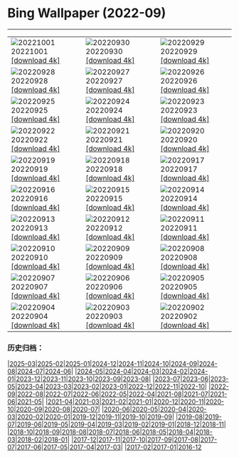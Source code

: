 # Bing Wallpaper (2022-09)
**************

<table><tr><td><img class="wallpaper" src="https://www.bing.com/th?id=OHR.NBP_FR-FR2587277972_1920x1080.jpg" alt="20221001"> 20221001 <a href="https://www.bing.com/th?id=OHR.NBP_FR-FR2587277972_UHD.jpg">[download 4k]</a></td><td><img class="wallpaper" src="https://www.bing.com/th?id=OHR.EubalaenaAustralis_FR-FR7459800196_1920x1080.jpg" alt="20220930"> 20220930 <a href="https://www.bing.com/th?id=OHR.EubalaenaAustralis_FR-FR7459800196_UHD.jpg">[download 4k]</a></td><td><img class="wallpaper" src="https://www.bing.com/th?id=OHR.InfiniD_FR-FR7335727196_1920x1080.jpg" alt="20220929"> 20220929 <a href="https://www.bing.com/th?id=OHR.InfiniD_FR-FR7335727196_UHD.jpg">[download 4k]</a></td></tr><tr><td><img class="wallpaper" src="https://www.bing.com/th?id=OHR.GoldenJellyfish_FR-FR7195746290_1920x1080.jpg" alt="20220928"> 20220928 <a href="https://www.bing.com/th?id=OHR.GoldenJellyfish_FR-FR7195746290_UHD.jpg">[download 4k]</a></td><td><img class="wallpaper" src="https://www.bing.com/th?id=OHR.YellowstoneUGB_FR-FR7054176049_1920x1080.jpg" alt="20220927"> 20220927 <a href="https://www.bing.com/th?id=OHR.YellowstoneUGB_FR-FR7054176049_UHD.jpg">[download 4k]</a></td><td><img class="wallpaper" src="https://www.bing.com/th?id=OHR.SusitnaRiver_FR-FR6868315576_1920x1080.jpg" alt="20220926"> 20220926 <a href="https://www.bing.com/th?id=OHR.SusitnaRiver_FR-FR6868315576_UHD.jpg">[download 4k]</a></td></tr><tr><td><img class="wallpaper" src="https://www.bing.com/th?id=OHR.AmazonMangroves_FR-FR6535464372_1920x1080.jpg" alt="20220925"> 20220925 <a href="https://www.bing.com/th?id=OHR.AmazonMangroves_FR-FR6535464372_UHD.jpg">[download 4k]</a></td><td><img class="wallpaper" src="https://www.bing.com/th?id=OHR.DarkSkyAcadia_FR-FR6402642209_1920x1080.jpg" alt="20220924"> 20220924 <a href="https://www.bing.com/th?id=OHR.DarkSkyAcadia_FR-FR6402642209_UHD.jpg">[download 4k]</a></td><td><img class="wallpaper" src="https://www.bing.com/th?id=OHR.FirstDayFall_FR-FR6231172120_1920x1080.jpg" alt="20220923"> 20220923 <a href="https://www.bing.com/th?id=OHR.FirstDayFall_FR-FR6231172120_UHD.jpg">[download 4k]</a></td></tr><tr><td><img class="wallpaper" src="https://www.bing.com/th?id=OHR.LastDollarRoad_FR-FR5163597520_1920x1080.jpg" alt="20220922"> 20220922 <a href="https://www.bing.com/th?id=OHR.LastDollarRoad_FR-FR5163597520_UHD.jpg">[download 4k]</a></td><td><img class="wallpaper" src="https://www.bing.com/th?id=OHR.PWPeaceDoves_FR-FR3806817971_1920x1080.jpg" alt="20220921"> 20220921 <a href="https://www.bing.com/th?id=OHR.PWPeaceDoves_FR-FR3806817971_UHD.jpg">[download 4k]</a></td><td><img class="wallpaper" src="https://www.bing.com/th?id=OHR.SitkaOtters_FR-FR3538056726_1920x1080.jpg" alt="20220920"> 20220920 <a href="https://www.bing.com/th?id=OHR.SitkaOtters_FR-FR3538056726_UHD.jpg">[download 4k]</a></td></tr><tr><td><img class="wallpaper" src="https://www.bing.com/th?id=OHR.QueenFuneral_FR-FR0158757969_1920x1080.jpg" alt="20220919"> 20220919 <a href="https://www.bing.com/th?id=OHR.QueenFuneral_FR-FR0158757969_UHD.jpg">[download 4k]</a></td><td><img class="wallpaper" src="https://www.bing.com/th?id=OHR.ArashiyamaBamboo_FR-FR2493137059_1920x1080.jpg" alt="20220918"> 20220918 <a href="https://www.bing.com/th?id=OHR.ArashiyamaBamboo_FR-FR2493137059_UHD.jpg">[download 4k]</a></td><td><img class="wallpaper" src="https://www.bing.com/th?id=OHR.Wellenflug_FR-FR2038001705_1920x1080.jpg" alt="20220917"> 20220917 <a href="https://www.bing.com/th?id=OHR.Wellenflug_FR-FR2038001705_UHD.jpg">[download 4k]</a></td></tr><tr><td><img class="wallpaper" src="https://www.bing.com/th?id=OHR.PianePuma_FR-FR1798497777_1920x1080.jpg" alt="20220916"> 20220916 <a href="https://www.bing.com/th?id=OHR.PianePuma_FR-FR1798497777_UHD.jpg">[download 4k]</a></td><td><img class="wallpaper" src="https://www.bing.com/th?id=OHR.PyreneesPark_FR-FR1682590544_1920x1080.jpg" alt="20220915"> 20220915 <a href="https://www.bing.com/th?id=OHR.PyreneesPark_FR-FR1682590544_UHD.jpg">[download 4k]</a></td><td><img class="wallpaper" src="https://www.bing.com/th?id=OHR.MarbleCanyon_FR-FR1436161431_1920x1080.jpg" alt="20220914"> 20220914 <a href="https://www.bing.com/th?id=OHR.MarbleCanyon_FR-FR1436161431_UHD.jpg">[download 4k]</a></td></tr><tr><td><img class="wallpaper" src="https://www.bing.com/th?id=OHR.GSDNPest_FR-FR1263781052_1920x1080.jpg" alt="20220913"> 20220913 <a href="https://www.bing.com/th?id=OHR.GSDNPest_FR-FR1263781052_UHD.jpg">[download 4k]</a></td><td><img class="wallpaper" src="https://www.bing.com/th?id=OHR.Aracari_FR-FR1154426746_1920x1080.jpg" alt="20220912"> 20220912 <a href="https://www.bing.com/th?id=OHR.Aracari_FR-FR1154426746_UHD.jpg">[download 4k]</a></td><td><img class="wallpaper" src="https://www.bing.com/th?id=OHR.LacChesserys_FR-FR0870000876_1920x1080.jpg" alt="20220911"> 20220911 <a href="https://www.bing.com/th?id=OHR.LacChesserys_FR-FR0870000876_UHD.jpg">[download 4k]</a></td></tr><tr><td><img class="wallpaper" src="https://www.bing.com/th?id=OHR.KLMidAutumn_FR-FR2241740049_1920x1080.jpg" alt="20220910"> 20220910 <a href="https://www.bing.com/th?id=OHR.KLMidAutumn_FR-FR2241740049_UHD.jpg">[download 4k]</a></td><td><img class="wallpaper" src="https://www.bing.com/th?id=OHR.BHNMBelize_FR-FR2008447486_1920x1080.jpg" alt="20220909"> 20220909 <a href="https://www.bing.com/th?id=OHR.BHNMBelize_FR-FR2008447486_UHD.jpg">[download 4k]</a></td><td><img class="wallpaper" src="https://www.bing.com/th?id=OHR.CircumnavigationAnni_FR-FR1523555042_1920x1080.jpg" alt="20220908"> 20220908 <a href="https://www.bing.com/th?id=OHR.CircumnavigationAnni_FR-FR1523555042_UHD.jpg">[download 4k]</a></td></tr><tr><td><img class="wallpaper" src="https://www.bing.com/th?id=OHR.MuseudoAmanha_FR-FR1189585672_1920x1080.jpg" alt="20220907"> 20220907 <a href="https://www.bing.com/th?id=OHR.MuseudoAmanha_FR-FR1189585672_UHD.jpg">[download 4k]</a></td><td><img class="wallpaper" src="https://www.bing.com/th?id=OHR.SquirrelMushroom_FR-FR0810925828_1920x1080.jpg" alt="20220906"> 20220906 <a href="https://www.bing.com/th?id=OHR.SquirrelMushroom_FR-FR0810925828_UHD.jpg">[download 4k]</a></td><td><img class="wallpaper" src="https://www.bing.com/th?id=OHR.SeitanLimania_FR-FR0583337434_1920x1080.jpg" alt="20220905"> 20220905 <a href="https://www.bing.com/th?id=OHR.SeitanLimania_FR-FR0583337434_UHD.jpg">[download 4k]</a></td></tr><tr><td><img class="wallpaper" src="https://www.bing.com/th?id=OHR.ArambolBeach_FR-FR0188707058_1920x1080.jpg" alt="20220904"> 20220904 <a href="https://www.bing.com/th?id=OHR.ArambolBeach_FR-FR0188707058_UHD.jpg">[download 4k]</a></td><td><img class="wallpaper" src="https://www.bing.com/th?id=OHR.MalaysiaTwinTowers_FR-FR9843303466_1920x1080.jpg" alt="20220903"> 20220903 <a href="https://www.bing.com/th?id=OHR.MalaysiaTwinTowers_FR-FR9843303466_UHD.jpg">[download 4k]</a></td><td><img class="wallpaper" src="https://www.bing.com/th?id=OHR.USFilmFestival_FR-FR9093073298_1920x1080.jpg" alt="20220902"> 20220902 <a href="https://www.bing.com/th?id=OHR.USFilmFestival_FR-FR9093073298_UHD.jpg">[download 4k]</a></td></tr></table>

### 历史归档：

|[2025-03](/../2025-03/2025-03.md)|[2025-02](/../2025-02/2025-02.md)|[2025-01](/../2025-01/2025-01.md)|[2024-12](/../2024-12/2024-12.md)|[2024-11](/../2024-11/2024-11.md)|[2024-10](/../2024-10/2024-10.md)|[2024-09](/../2024-09/2024-09.md)|[2024-08](/../2024-08/2024-08.md)|[2024-07](/../2024-07/2024-07.md)|[2024-06](/../2024-06/2024-06.md)|
|[2024-05](/../2024-05/2024-05.md)|[2024-04](/../2024-04/2024-04.md)|[2024-03](/../2024-03/2024-03.md)|[2024-02](/../2024-02/2024-02.md)|[2024-01](/../2024-01/2024-01.md)|[2023-12](/../2023-12/2023-12.md)|[2023-11](/../2023-11/2023-11.md)|[2023-10](/../2023-10/2023-10.md)|[2023-09](/../2023-09/2023-09.md)|[2023-08](/../2023-08/2023-08.md)|
|[2023-07](/../2023-07/2023-07.md)|[2023-06](/../2023-06/2023-06.md)|[2023-05](/../2023-05/2023-05.md)|[2023-04](/../2023-04/2023-04.md)|[2023-03](/../2023-03/2023-03.md)|[2023-02](/../2023-02/2023-02.md)|[2023-01](/../2023-01/2023-01.md)|[2022-12](/../2022-12/2022-12.md)|[2022-11](/../2022-11/2022-11.md)|[2022-10](/../2022-10/2022-10.md)|
|[2022-09](/2022-09.md)|[2022-08](/../2022-08/2022-08.md)|[2022-07](/../2022-07/2022-07.md)|[2022-06](/../2022-06/2022-06.md)|[2022-05](/../2022-05/2022-05.md)|[2022-04](/../2022-04/2022-04.md)|[2021-08](/../2021-08/2021-08.md)|[2021-07](/../2021-07/2021-07.md)|[2021-06](/../2021-06/2021-06.md)|[2021-05](/../2021-05/2021-05.md)|
|[2021-04](/../2021-04/2021-04.md)|[2021-03](/../2021-03/2021-03.md)|[2021-02](/../2021-02/2021-02.md)|[2021-01](/../2021-01/2021-01.md)|[2020-12](/../2020-12/2020-12.md)|[2020-11](/../2020-11/2020-11.md)|[2020-10](/../2020-10/2020-10.md)|[2020-09](/../2020-09/2020-09.md)|[2020-08](/../2020-08/2020-08.md)|[2020-07](/../2020-07/2020-07.md)|
|[2020-06](/../2020-06/2020-06.md)|[2020-05](/../2020-05/2020-05.md)|[2020-04](/../2020-04/2020-04.md)|[2020-03](/../2020-03/2020-03.md)|[2020-02](/../2020-02/2020-02.md)|[2020-01](/../2020-01/2020-01.md)|[2019-12](/../2019-12/2019-12.md)|[2019-11](/../2019-11/2019-11.md)|[2019-10](/../2019-10/2019-10.md)|[2019-09](/../2019-09/2019-09.md)|
|[2019-08](/../2019-08/2019-08.md)|[2019-07](/../2019-07/2019-07.md)|[2019-06](/../2019-06/2019-06.md)|[2019-05](/../2019-05/2019-05.md)|[2019-04](/../2019-04/2019-04.md)|[2019-03](/../2019-03/2019-03.md)|[2019-02](/../2019-02/2019-02.md)|[2019-01](/../2019-01/2019-01.md)|[2018-12](/../2018-12/2018-12.md)|[2018-11](/../2018-11/2018-11.md)|
|[2018-10](/../2018-10/2018-10.md)|[2018-09](/../2018-09/2018-09.md)|[2018-08](/../2018-08/2018-08.md)|[2018-07](/../2018-07/2018-07.md)|[2018-06](/../2018-06/2018-06.md)|[2018-05](/../2018-05/2018-05.md)|[2018-04](/../2018-04/2018-04.md)|[2018-03](/../2018-03/2018-03.md)|[2018-02](/../2018-02/2018-02.md)|[2018-01](/../2018-01/2018-01.md)|
|[2017-12](/../2017-12/2017-12.md)|[2017-11](/../2017-11/2017-11.md)|[2017-10](/../2017-10/2017-10.md)|[2017-09](/../2017-09/2017-09.md)|[2017-08](/../2017-08/2017-08.md)|[2017-07](/../2017-07/2017-07.md)|[2017-06](/../2017-06/2017-06.md)|[2017-05](/../2017-05/2017-05.md)|[2017-04](/../2017-04/2017-04.md)|[2017-03](/../2017-03/2017-03.md)|
|[2017-02](/../2017-02/2017-02.md)|[2017-01](/../2017-01/2017-01.md)|[2016-12](/../2016-12/2016-12.md)